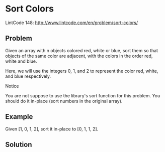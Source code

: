 Sort Colors 
===========

LintCode 148: http://www.lintcode.com/en/problem/sort-colors/

Problem
-------

Given an array with n objects colored red, white or blue, sort them so that objects of the same color are adjacent, with the colors in the order red, white and blue.

Here, we will use the integers 0, 1, and 2 to represent the color red, white, and blue respectively.

Notice

You are not suppose to use the library's sort function for this problem.
You should do it in-place (sort numbers in the original array).

Example
-------

Given [1, 0, 1, 2], sort it in-place to [0, 1, 1, 2].

Solution
---------
